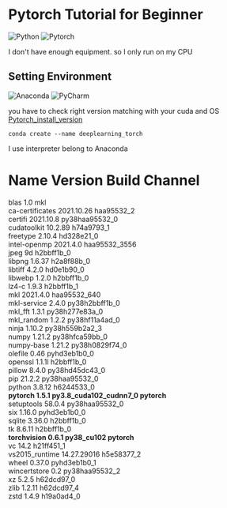 # Pytorch Tutorial for Beginner

<img alt="Python" src ="https://img.shields.io/badge/Python-3776AB.svg?&style=for-the-badge&logo=Python&logoColor=white"/> <img alt="Pytorch" src ="https://img.shields.io/badge/PyTorch-EE4C2C.svg?&style=for-the-badge&logo=PyTorch&logoColor=white"/>

I don't have enough equipment. so I only run on my CPU

## Setting Environment
<img alt="Anaconda" src ="https://img.shields.io/badge/Anaconda-44A833.svg?&style=for-the-badge&logo=Anaconda&logoColor=white"/> <img alt="PyCharm" src ="https://img.shields.io/badge/PyCharm-000000.svg?&style=for-the-badge&logo=PyCharm&logoColor=white"/>


you have to check right version matching with your cuda and OS  
[Pytorch_install_version](https://pytorch.org/get-started/locally/)


```
conda create --name deeplearning_torch
```

I use interpreter belong to Anaconda


# Name                    Version                   Build  Channel  
blas                      1.0                         mkl  
ca-certificates           2021.10.26           haa95532_2  
certifi                   2021.10.8        py38haa95532_0  
cudatoolkit               10.2.89              h74a9793_1  
freetype                  2.10.4               hd328e21_0  
intel-openmp              2021.4.0          haa95532_3556  
jpeg                      9d                   h2bbff1b_0  
libpng                    1.6.37               h2a8f88b_0  
libtiff                   4.2.0                hd0e1b90_0  
libwebp                   1.2.0                h2bbff1b_0  
lz4-c                     1.9.3                h2bbff1b_1  
mkl                       2021.4.0           haa95532_640  
mkl-service               2.4.0            py38h2bbff1b_0  
mkl_fft                   1.3.1            py38h277e83a_0  
mkl_random                1.2.2            py38hf11a4ad_0  
ninja                     1.10.2           py38h559b2a2_3  
numpy                     1.21.2           py38hfca59bb_0  
numpy-base                1.21.2           py38h0829f74_0  
olefile                   0.46               pyhd3eb1b0_0  
openssl                   1.1.1l               h2bbff1b_0  
pillow                    8.4.0            py38hd45dc43_0  
pip                       21.2.2           py38haa95532_0  
python                    3.8.12               h6244533_0  
**pytorch                   1.5.1           py3.8_cuda102_cudnn7_0    pytorch**  
setuptools                58.0.4           py38haa95532_0  
six                       1.16.0             pyhd3eb1b0_0  
sqlite                    3.36.0               h2bbff1b_0  
tk                        8.6.11               h2bbff1b_0  
**torchvision               0.6.1                py38_cu102    pytorch**  
vc                        14.2                 h21ff451_1  
vs2015_runtime            14.27.29016          h5e58377_2  
wheel                     0.37.0             pyhd3eb1b0_1  
wincertstore              0.2              py38haa95532_2  
xz                        5.2.5                h62dcd97_0  
zlib                      1.2.11               h62dcd97_4  
zstd                      1.4.9                h19a0ad4_0  
